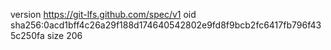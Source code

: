 version https://git-lfs.github.com/spec/v1
oid sha256:0acd1bff4c26a29f188d174640542802e9fd8f9bcb2fc6417fb796f435c250fa
size 206
